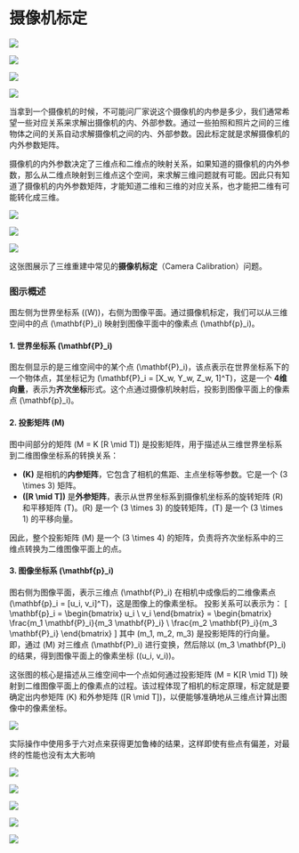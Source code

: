 # 摄像机标定

![](./res/摄像机标定.png)

![](./res/摄像机标定_1.png)

![](./res/摄像机标定_2.png)

![](./res/什么是摄像机标定.png)

当拿到一个摄像机的时候，不可能问厂家说这个摄像机的内参是多少，我们通常希望一些对应关系来求解出摄像机的内、外部参数。通过一些拍照和照片之间的三维物体之间的关系自动求解摄像机之间的内、外部参数。因此标定就是求解摄像机的内外参数矩阵。

摄像机的内外参数决定了三维点和二维点的映射关系，如果知道的摄像机的内外参数，那么从二维点映射到三维点这个空间，来求解三维问题就有可能。因此只有知道了摄像机的内外参数矩阵，才能知道二维和三维的对应关系，也才能把二维有可能转化成三维。

![](./res/标定目标.png)

![](./res/标定问题.png)

![](./res/标定问题_1.png)

这张图展示了三维重建中常见的**摄像机标定**（Camera Calibration）问题。

### 图示概述
图左侧为世界坐标系 \((W)\)，右侧为图像平面。通过摄像机标定，我们可以从三维空间中的点 \(\mathbf{P}_i\) 映射到图像平面中的像素点 \(\mathbf{p}_i\)。

#### 1. 世界坐标系 \(\mathbf{P}_i\)
图左侧显示的是三维空间中的某个点 \(\mathbf{P}_i\)，该点表示在世界坐标系下的一个物体点，其坐标记为 \(\mathbf{P}_i = [X_w, Y_w, Z_w, 1]^T\)，这是一个 **4维向量**，表示为**齐次坐标**形式。这个点通过摄像机映射后，投影到图像平面上的像素点 \(\mathbf{p}_i\)。

#### 2. 投影矩阵 \(M\)
图中间部分的矩阵 \(M = K [R \mid T]\) 是投影矩阵，用于描述从三维世界坐标系到二维图像坐标系的转换关系：
- **\(K\)** 是相机的**内参矩阵**，它包含了相机的焦距、主点坐标等参数。它是一个 \(3 \times 3\) 矩阵。
- **\([R \mid T]\)** 是**外参矩阵**，表示从世界坐标系到摄像机坐标系的旋转矩阵 \(R\) 和平移矩阵 \(T\)。\(R\) 是一个 \(3 \times 3\) 的旋转矩阵，\(T\) 是一个 \(3 \times 1\) 的平移向量。
  
因此，整个投影矩阵 \(M\) 是一个 \(3 \times 4\) 的矩阵，负责将齐次坐标系中的三维点转换为二维图像平面上的点。

#### 3. 图像坐标系 \(\mathbf{p}_i\)
图右侧为图像平面，表示三维点 \(\mathbf{P}_i\) 在相机中成像后的二维像素点 \(\mathbf{p}_i = [u_i, v_i]^T\)，这是图像上的像素坐标。
投影关系可以表示为：
\[
\mathbf{p}_i = \begin{bmatrix} u_i \\ v_i \end{bmatrix} = \begin{bmatrix} \frac{m_1 \mathbf{P}_i}{m_3 \mathbf{P}_i} \\ \frac{m_2 \mathbf{P}_i}{m_3 \mathbf{P}_i} \end{bmatrix}
\]
其中 \(m_1, m_2, m_3\) 是投影矩阵的行向量。即，通过 \(M\) 对三维点 \(\mathbf{P}_i\) 进行变换，然后除以 \(m_3 \mathbf{P}_i\) 的结果，得到图像平面上的像素坐标 \((u_i, v_i)\)。

这张图的核心是描述从三维空间中一个点如何通过投影矩阵 \(M = K[R \mid T]\) 映射到二维图像平面上的像素点的过程。该过程体现了相机的标定原理，标定就是要确定出内参矩阵 \(K\) 和外参矩阵 \([R \mid T]\)，以便能够准确地从三维点计算出图像中的像素坐标。

![](./res/求解投影矩阵.png)

实际操作中使用多于六对点来获得更加鲁棒的结果，这样即使有些点有偏差，对最终的性能也没有太大影响

![](./res/标定问题_2.png)

![](./res/摄像机标定_3.png)

![](./res/标定问题_3.png)

![](./res/提取摄像机参数.png)

![](./res/提取摄像机内参数.png)